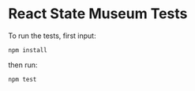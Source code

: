 # React State Museum Tests

To run the tests, first input:

```
npm install
```

then run:

```
npm test
```
